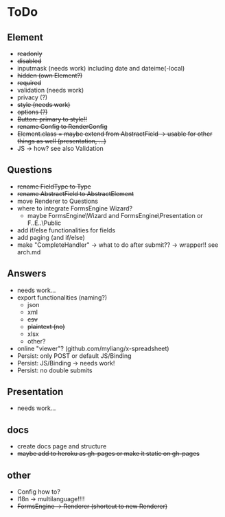 # ToDo

## Element

* ~~readonly~~
* ~~disabled~~
* inputmask (needs work) including date and dateime(-local)
* ~~hidden (own Element?)~~
* ~~required~~
* validation (needs work)
* privacy (?)
* ~~style (needs work)~~
* ~~options (?)~~
* ~~Button: primary to style!!~~
* ~~rename Config to RenderConfig~~
* ~~Element.class = maybe extend from AbstractField -> usable for other things as well (presentation, ...)~~
* JS -> how? see also Validation

## Questions

* ~~rename FieldType to Type~~
* ~~rename AbstractField to AbstractElement~~
* move Renderer to Questions
* where to integrate FormsEngine Wizard?
    * maybe FormsEngine\Wizard and FormsEngine\Presentation or F..E..\Public
* add if/else functionalities for fields
* add paging (and if/else)
* make "CompleteHandler" -> what to do after submit?? -> wrapper!! see arch.md

## Answers

* needs work...
* export functionalities (naming?)
    * json
    * xml
    * ~~csv~~
    * ~~plaintext (no)~~
    * xlsx
    * other?
* online "viewer"? (github.com/myliang/x-spreadsheet)
* Persist: only POST or default JS/Binding
* Persist: JS/Binding -> needs work!
* Persist: no double submits

## Presentation

* needs work...

## docs

* create docs page and structure
* ~~maybe add to heroku as gh-pages or make it static on gh-pages~~

## other

* Config how to?
* I18n -> multilanguage!!!!
* ~~FormsEngine -> Renderer (shortcut to new Renderer)~~
